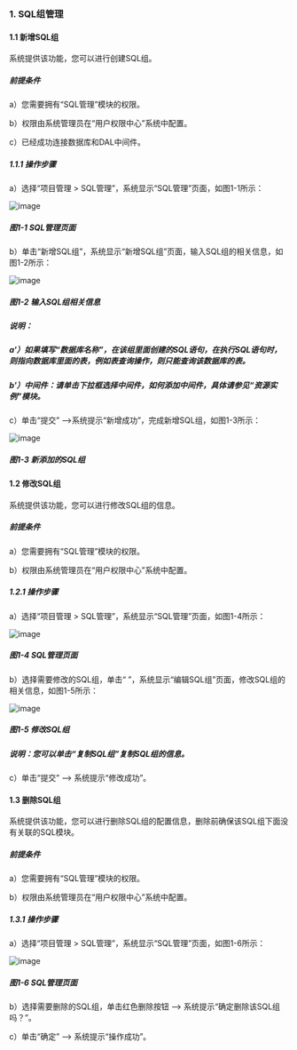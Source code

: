### 1. SQL组管理

#### 1.1 新增SQL组

系统提供该功能，您可以进行创建SQL组。

##### 前提条件

a）您需要拥有“SQL管理”模块的权限。

b）权限由系统管理员在“用户权限中心”系统中配置。

c）已经成功连接数据库和DAL中间件。

##### 1.1.1 操作步骤

a）选择“项目管理 > SQL管理”，系统显示“SQL管理”页面，如图1-1所示：

![image](https://user-images.githubusercontent.com/79617492/170644708-2ef23ca7-ff5b-410f-ba86-3acf058b709f.png)

##### 图1-1 SQL管理页面

b）单击“新增SQL组”，系统显示“新增SQL组”页面，输入SQL组的相关信息，如图1-2所示：

![image](https://user-images.githubusercontent.com/79617492/170644737-4ed5e2c0-3fba-4f9b-9b07-0fe41b1ab402.png)

##### 图1-2 输入SQL组相关信息

##### 说明：

##### a'）如果填写“数据库名称”，在该组里面创建的SQL语句，在执行SQL语句时，则指向数据库里面的表，例如表查询操作，则只能查询该数据库的表。

##### b'）中间件：请单击下拉框选择中间件，如何添加中间件，具体请参见“资源实例”模块。

c）单击“提交” -->系统提示“新增成功”，完成新增SQL组，如图1-3所示：

![image](https://user-images.githubusercontent.com/79617492/170644763-82c828aa-7f32-4490-9ea2-29073aedc5fd.png)

##### 图1-3 新添加的SQL组

#### 1.2 修改SQL组

系统提供该功能，您可以进行修改SQL组的信息。

##### 前提条件

a）您需要拥有“SQL管理”模块的权限。

b）权限由系统管理员在“用户权限中心”系统中配置。

##### 1.2.1 操作步骤

a）选择“项目管理 > SQL管理”，系统显示“SQL管理”页面，如图1-4所示：

![image](https://user-images.githubusercontent.com/79617492/170644791-f873be81-c8d8-4fe6-a7c1-57630141c030.png)

##### 图1-4 SQL管理页面

b）选择需要修改的SQL组，单击“ ”，系统显示“编辑SQL组”页面，修改SQL组的相关信息，如图1-5所示：

![image](https://user-images.githubusercontent.com/79617492/170644831-69184dda-3af8-4590-bc89-72ddb8910d80.png)

##### 图1-5 修改SQL组

##### 说明：您可以单击“复制SQL组”复制SQL组的信息。

c）单击“提交” --> 系统提示“修改成功”。

#### 1.3 删除SQL组

系统提供该功能，您可以进行删除SQL组的配置信息，删除前确保该SQL组下面没有关联的SQL模块。

##### 前提条件

a）您需要拥有“SQL管理”模块的权限。

b）权限由系统管理员在“用户权限中心”系统中配置。

##### 1.3.1 操作步骤

a）选择“项目管理 > SQL管理”，系统显示“SQL管理”页面，如图1-6所示：

![image](https://user-images.githubusercontent.com/79617492/170644852-7c4593bf-b01c-4a42-8800-ae81ed5c8d16.png)

##### 图1-6 SQL管理页面

b）选择需要删除的SQL组，单击红色删除按钮 --> 系统提示“确定删除该SQL组吗？”。

c）单击“确定” --> 系统提示“操作成功”。
